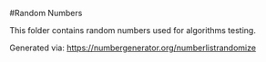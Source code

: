 #Random Numbers

This folder contains random numbers used for algorithms testing.

Generated via: https://numbergenerator.org/numberlistrandomize
